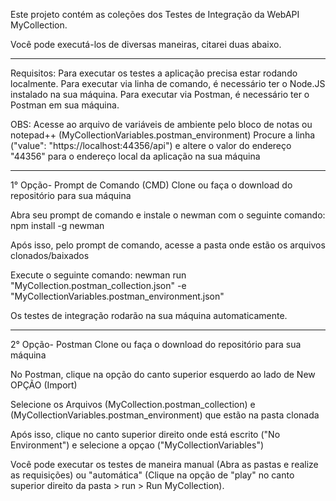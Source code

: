 Este projeto contém as coleções dos Testes de Integração da WebAPI MyCollection.

Você pode executá-los de diversas maneiras, citarei duas abaixo.

---------------------------------------------------------

Requisitos: Para executar os testes a aplicação precisa estar rodando localmente. Para executar via linha de comando, é necessário ter o Node.JS instalado na sua máquina. Para executar via Postman, é necessário ter o Postman em sua máquina.

OBS: Acesse ao arquivo de variáveis de ambiente pelo bloco de notas ou notepad++ (MyCollectionVariables.postman_environment)
Procure a linha ("value": "https://localhost:44356/api") e altere o valor do endereço "44356" para o endereço local da aplicação na sua máquina

---------------------------------------------------------

1° Opção- Prompt de Comando (CMD)
Clone ou faça o download do repositório para sua máquina

Abra seu prompt de comando e instale o newman com o seguinte comando: npm install -g newman

Após isso, pelo prompt de comando, acesse a pasta onde estão os arquivos clonados/baixados

Execute o seguinte comando: newman run "MyCollection.postman_collection.json" -e "MyCollectionVariables.postman_environment.json"

Os testes de integração rodarão na sua máquina automaticamente.
 
 ----------------------------------------------------------

2° Opção- Postman
Clone ou faça o download do repositório para sua máquina

No Postman, clique na opção do canto superior esquerdo ao lado de New OPÇÃO (Import)

Selecione os Arquivos (MyCollection.postman_collection) e (MyCollectionVariables.postman_environment) que estão na pasta clonada

Após isso, clique no canto superior direito onde está escrito ("No Environment") e selecione a opçao ("MyCollectionVariables")

Você pode executar os testes de maneira manual (Abra as pastas e realize as requisições) ou "automática" (Clique na opção de "play" no canto superior direito da pasta > run > Run MyCollection).
